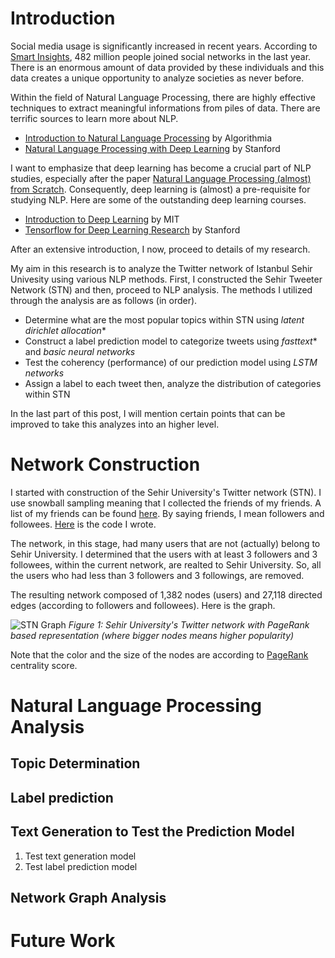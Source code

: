 # Introduction

Social media usage is significantly increased in recent years. According to [Smart Insights](http://www.smartinsights.com/social-media-marketing/social-media-strategy/new-global-social-media-research/), 482 million people joined social networks in the last year. There is an enormous amount of data provided by these individuals and this data creates a unique opportunity to analyze societies as never before.

Within the field of Natural Language Processing, there are highly effective techniques to extract meaningful informations from piles of data. There are terrific sources to learn more about NLP.

- [Introduction to Natural Language Processing](http://blog.algorithmia.com/introduction-natural-language-processing-nlp/) by Algorithmia
- [Natural Language Processing with Deep Learning](http://web.stanford.edu/class/cs224n/) by Stanford

I want to emphasize that deep learning has become a crucial part of NLP studies, especially after the paper [Natural Language Processing (almost) from Scratch](https://arxiv.org/abs/1103.0398). Consequently, deep learning is (almost) a pre-requisite for studying NLP. Here are some of the outstanding deep learning courses.

- [Introduction to Deep Learning](http://introtodeeplearning.com) by MIT
- [Tensorflow for Deep Learning Research](http://web.stanford.edu/class/cs20si/) by Stanford

After an extensive introduction, I now, proceed to details of my research.

My aim in this research is to analyze the Twitter network of Istanbul Sehir Univesity using various NLP methods. First, I constructed the Sehir Tweeter Network (STN) and then, proceed to NLP analysis. The methods I utilized through the analysis are as follows (in order).

- Determine what are the most popular topics within STN using *latent dirichlet allocation**
- Construct a label prediction model to categorize tweets using *fasttext** and *basic neural networks*
- Test the coherency (performance) of our prediction model using *LSTM networks*
- Assign a label to each tweet then, analyze the distribution of categories within STN

In the last part of this post, I will mention certain points that can be improved to take this analyzes into an higher level.

# Network Construction

I started with construction of the Sehir University's Twitter network (STN). I use snowball sampling meaning that I collected the friends of my friends. A list of my friends can be found [here](https://github.com/skagankose/sehirTweets/blob/master/data/coreUsers.txt). By saying friends, I mean followers and followees. [Here](https://github.com/skagankose/sehirTweets/blob/master/collectUsers.py) is the code I wrote.

The network, in this stage, had many users that are not (actually) belong to Sehir University. I determined that the users with at least 3 followers and 3 followees, within the current network, are realted to Sehir University. So, all the users who had less than 3 followers and 3 followings, are removed.

The resulting network composed of 1,382 nodes (users) and 27,118 directed edges (according to followers and followees). Here is the graph.

![STN Graph](skagankose.github.io/images/pageRank.png)
*Figure 1: Sehir University's Twitter network with PageRank based representation (where bigger nodes means higher popularity)*

Note that the color and the size of the nodes are according to [PageRank](http://ilpubs.stanford.edu:8090/422/1/1999-66.pdf) centrality score.

# Natural Language Processing Analysis

## Topic Determination

## Label prediction

## Text Generation to Test the Prediction Model

1. Test text generation model
2. Test label prediction model

## Network Graph Analysis

# Future Work

